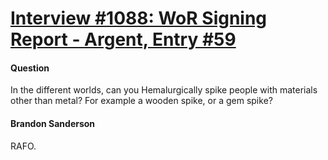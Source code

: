# [Interview #1088: WoR Signing Report - Argent, Entry #59](https://www.theoryland.com/intvmain.php?i=1088#59)

#### Question

In the different worlds, can you Hemalurgically spike people with materials other than metal? For example a wooden spike, or a gem spike?

#### Brandon Sanderson

RAFO.

